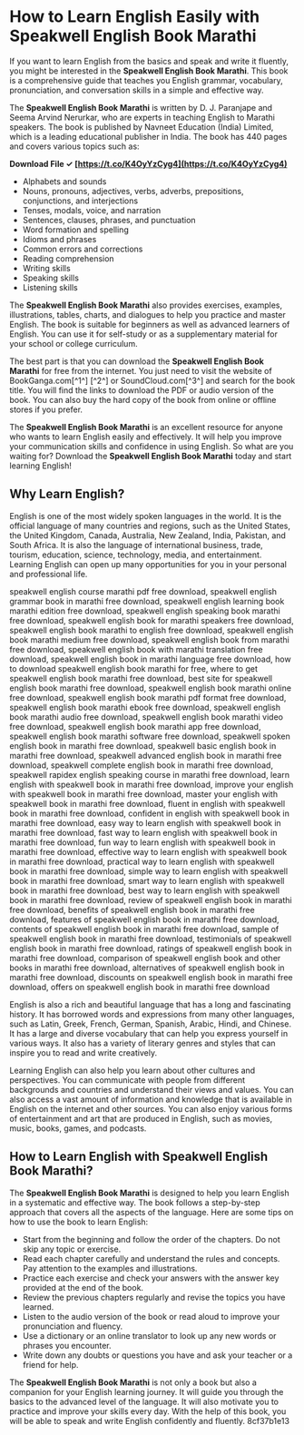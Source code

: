 # How to Learn English Easily with Speakwell English Book Marathi
 
If you want to learn English from the basics and speak and write it fluently, you might be interested in the **Speakwell English Book Marathi**. This book is a comprehensive guide that teaches you English grammar, vocabulary, pronunciation, and conversation skills in a simple and effective way.
 
The **Speakwell English Book Marathi** is written by D. J. Paranjape and Seema Arvind Nerurkar, who are experts in teaching English to Marathi speakers. The book is published by Navneet Education (India) Limited, which is a leading educational publisher in India. The book has 440 pages and covers various topics such as:
 
**Download File ✓ [https://t.co/K4OyYzCyg4](https://t.co/K4OyYzCyg4)**


 
- Alphabets and sounds
- Nouns, pronouns, adjectives, verbs, adverbs, prepositions, conjunctions, and interjections
- Tenses, modals, voice, and narration
- Sentences, clauses, phrases, and punctuation
- Word formation and spelling
- Idioms and phrases
- Common errors and corrections
- Reading comprehension
- Writing skills
- Speaking skills
- Listening skills

The **Speakwell English Book Marathi** also provides exercises, examples, illustrations, tables, charts, and dialogues to help you practice and master English. The book is suitable for beginners as well as advanced learners of English. You can use it for self-study or as a supplementary material for your school or college curriculum.
 
The best part is that you can download the **Speakwell English Book Marathi** for free from the internet. You just need to visit the website of BookGanga.com[^1^] [^2^] or SoundCloud.com[^3^] and search for the book title. You will find the links to download the PDF or audio version of the book. You can also buy the hard copy of the book from online or offline stores if you prefer.
 
The **Speakwell English Book Marathi** is an excellent resource for anyone who wants to learn English easily and effectively. It will help you improve your communication skills and confidence in using English. So what are you waiting for? Download the **Speakwell English Book Marathi** today and start learning English!
  
## Why Learn English?
 
English is one of the most widely spoken languages in the world. It is the official language of many countries and regions, such as the United States, the United Kingdom, Canada, Australia, New Zealand, India, Pakistan, and South Africa. It is also the language of international business, trade, tourism, education, science, technology, media, and entertainment. Learning English can open up many opportunities for you in your personal and professional life.
 
speakwell english course marathi pdf free download,  speakwell english grammar book in marathi free download,  speakwell english learning book marathi edition free download,  speakwell english speaking book marathi free download,  speakwell english book for marathi speakers free download,  speakwell english book marathi to english free download,  speakwell english book marathi medium free download,  speakwell english book from marathi free download,  speakwell english book with marathi translation free download,  speakwell english book in marathi language free download,  how to download speakwell english book marathi for free,  where to get speakwell english book marathi free download,  best site for speakwell english book marathi free download,  speakwell english book marathi online free download,  speakwell english book marathi pdf format free download,  speakwell english book marathi ebook free download,  speakwell english book marathi audio free download,  speakwell english book marathi video free download,  speakwell english book marathi app free download,  speakwell english book marathi software free download,  speakwell spoken english book in marathi free download,  speakwell basic english book in marathi free download,  speakwell advanced english book in marathi free download,  speakwell complete english book in marathi free download,  speakwell rapidex english speaking course in marathi free download,  learn english with speakwell book in marathi free download,  improve your english with speakwell book in marathi free download,  master your english with speakwell book in marathi free download,  fluent in english with speakwell book in marathi free download,  confident in english with speakwell book in marathi free download,  easy way to learn english with speakwell book in marathi free download,  fast way to learn english with speakwell book in marathi free download,  fun way to learn english with speakwell book in marathi free download,  effective way to learn english with speakwell book in marathi free download,  practical way to learn english with speakwell book in marathi free download,  simple way to learn english with speakwell book in marathi free download,  smart way to learn english with speakwell book in marathi free download,  best way to learn english with speakwell book in marathi free download,  review of speakwell english book in marathi free download,  benefits of speakwell english book in marathi free download,  features of speakwell english book in marathi free download,  contents of speakwell english book in marathi free download,  sample of speakwell english book in marathi free download,  testimonials of speakwell english book in marathi free download,  ratings of speakwell english book in marathi free download,  comparison of speakwell english book and other books in marathi free download,  alternatives of speakwell english book in marathi free download,  discounts on speakwell english book in marathi free download,  offers on speakwell english book in marathi free download
 
English is also a rich and beautiful language that has a long and fascinating history. It has borrowed words and expressions from many other languages, such as Latin, Greek, French, German, Spanish, Arabic, Hindi, and Chinese. It has a large and diverse vocabulary that can help you express yourself in various ways. It also has a variety of literary genres and styles that can inspire you to read and write creatively.
 
Learning English can also help you learn about other cultures and perspectives. You can communicate with people from different backgrounds and countries and understand their views and values. You can also access a vast amount of information and knowledge that is available in English on the internet and other sources. You can also enjoy various forms of entertainment and art that are produced in English, such as movies, music, books, games, and podcasts.
  
## How to Learn English with Speakwell English Book Marathi?
 
The **Speakwell English Book Marathi** is designed to help you learn English in a systematic and effective way. The book follows a step-by-step approach that covers all the aspects of the language. Here are some tips on how to use the book to learn English:

- Start from the beginning and follow the order of the chapters. Do not skip any topic or exercise.
- Read each chapter carefully and understand the rules and concepts. Pay attention to the examples and illustrations.
- Practice each exercise and check your answers with the answer key provided at the end of the book.
- Review the previous chapters regularly and revise the topics you have learned.
- Listen to the audio version of the book or read aloud to improve your pronunciation and fluency.
- Use a dictionary or an online translator to look up any new words or phrases you encounter.
- Write down any doubts or questions you have and ask your teacher or a friend for help.

The **Speakwell English Book Marathi** is not only a book but also a companion for your English learning journey. It will guide you through the basics to the advanced level of the language. It will also motivate you to practice and improve your skills every day. With the help of this book, you will be able to speak and write English confidently and fluently.
 8cf37b1e13
 
